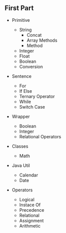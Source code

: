 ## First Part

* Primitive
    * String
        * Concat
        * Array Methods
        * Method
    * Integer
    * Float
    * Boolean
    * Conversion
    
* Sentence
    * For
    * If Else
    * Ternary Operator
    * While
    * Switch Case
    
* Wrapper
    * Boolean
    * Integer
    * Relational Operators
    
* Classes
    * Math
    
* Java Util
    * Calendar
    * Date
    
* Operators
    * Logical
    * Instace Of
    * Precedence
    * Relational
    * Assignment
    * Arithmetic